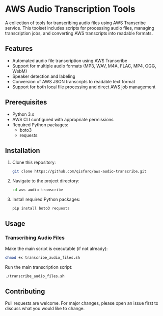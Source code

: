 # AWS Audio Transcription Tools

A collection of tools for transcribing audio files using AWS Transcribe service. This toolset includes scripts for processing audio files, managing transcription jobs, and converting AWS transcripts into readable formats.

## Features

- Automated audio file transcription using AWS Transcribe
- Support for multiple audio formats (MP3, WAV, M4A, FLAC, MP4, OGG, WebM)
- Speaker detection and labeling
- Conversion of AWS JSON transcripts to readable text format
- Support for both local file processing and direct AWS job management

## Prerequisites

- Python 3.x
- AWS CLI configured with appropriate permissions
- Required Python packages:
  - boto3
  - requests

## Installation

1. Clone this repository:

   ```bash
   git clone https://github.com/qisforq/aws-audio-transcribe.git
   ```

2. Navigate to the project directory:

   ```bash
   cd aws-audio-transcribe
   ```

3. Install required Python packages:

   ```bash
   pip install boto3 requests
   ```

## Usage

### Transcribing Audio Files

Make the main script is executable (if not already):
   ```bash
   chmod +x transcribe_audio_files.sh
   ```

Run the main transcription script:

```bash
./transcribe_audio_files.sh
```

## Contributing

Pull requests are welcome. For major changes, please open an issue first to discuss what you would like to change.